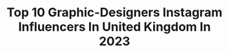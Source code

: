 ---
title: Top 10 Graphic-Designers Instagram Influencers In United Kingdom In 2023
description: >-
  Find top graphic-designers Instagram influencers in United Kingdom in 2023. Most popular hashtags: #photoshop #adobe #photography #summer.
platform: Instagram
hits: 44
text_top: Discover the best Instagram accounts on inBeat.
text_bottom: Our search engine aggregates 44 Instagram influencers like this in United Kingdom for you to work with.
profiles:
  - username: "aledsavedlatin"
    fullname: >-
      Aled Phillips
    bio: >-
      Art Director & Graphic Designer @ The Nines Studio
    location: "United Kingdom"
    followers: 8512
    engagement: 984
    commentsToLikes: 0.040585
    id: ck9hcjlkalpy60j78vjwimr1z
    verified: false
    hashtags: "#mic, #lockdownfrivolity, #rockdadsofinstagram, #stratmanscooprocktheclan"
  - username: "asabinart"
    fullname: >-
      Max Asabin / Asabin Art
    bio: >-
      Hello, I'm Max Asabin - digital artist and graphic designer. #asabinart
    location: "United Kingdom"
    followers: 283210
    engagement: 520
    commentsToLikes: 0.012239
    id: ck14l2fnxsicx0i19zywi9g4d
    verified: true
    hashtags: "#photoshop, #creativityforall, #photomanipulation, #adobe"
  - username: "despoina_monica"
    fullname: >-
      🇲  🇴  🇳  🇮  🇨  🇦
    bio: >-
      fitness girl online coaching art photography lover Graphic designer Business inquiries monika8932@hotmail.gr ♒
    location: "United Kingdom"
    followers: 31498
    engagement: 273
    commentsToLikes: 0.012084
    id: ckap48tqp69b60i7837in04fj
    verified: false
    hashtags: "#exoticbeach, #summer, #tb, #happymoments"
  - username: "ellen_caldwell"
    fullname: >-
      Ellen Caldwell
    bio: >-
      Skiing•Gymnastics•Surfing• 25 📍Polzeath, Cornwall ▪️▫️ The face behind @figurecreative_ ▫️▪️ Print and Graphic Designer Loughborough University 👩🏼‍🎓
    location: "United Kingdom"
    followers: 3955
    engagement: 2023
    commentsToLikes: 0.037998
    id: ck15tee6nho580i190668yifh
    verified: false
    hashtags: "#beachlife, #photography, #adventuretime, #sea"
  - username: "sachasfierce"
    fullname: >-
      Yung $ach
    bio: >-
      𝗦 𝗔 𝗖 𝗛 𝗔 ⚠️ 𝗙 𝗜 𝗘 𝗥 𝗖 𝗘 🍑 chunky but funky 🖥 graphic designer 💅🏼 baby nail tech 🏋🏼‍♀️ always aching
    location: "United Kingdom"
    followers: 38888
    engagement: 70
    commentsToLikes: 0.026605
    id: ck0w6ewf488jt0i19xkpkss9m
    verified: false
    hashtags: "#halloween2020, #lockdown, #dench"
  - username: "mr.rolzay"
    fullname: >-
      Rolands Zilvinskis
    bio: >-
      — Freelance Graphic Designer & 3D Artist Based in Ireland / From Riga, Latvia More content » @rolzaydesign / @rolzayphoto —
    location: "United Kingdom"
    followers: 56001
    engagement: 757
    commentsToLikes: 0.037899
    id: ck600hwxcdmtj0i14h15fqaw7
    verified: false
    hashtags: "#heatercentral, #animation, #c4dart, #enter"
  - username: "cliveboothphoto"
    fullname: >-
      Clive Booth
    bio: >-
      Photographer / Filmmaker / Canon Ambassador / Graphic Designer / Writer / Speaker / Teacher / Representation: Mark George
    location: "United Kingdom"
    followers: 4041
    engagement: 535
    commentsToLikes: 0.099003
    id: ck15qgfap2pvy0i191d3fgdok
    verified: false
    hashtags: "#youngpeople, #typography, #photographer, #hair"
  - username: "wight_noize"
    fullname: >-
      Thomas Wightman
    bio: >-
      Harry Potter Collector △⃒⃘✨ • Gryffindor 🦁 Scottish 🏴󠁧󠁢󠁳󠁣󠁴󠁿 • Live in London Graphic Designer ✏️ • Papercraft ✂️ DM for Collaborations ✉️
    location: "United Kingdom"
    followers: 11975
    engagement: 1675
    commentsToLikes: 0.023723
    id: ckapai74cw7pk0i784g0f4li3
    verified: false
    hashtags: "#wizardingworld, #deatheater, #witch, #wizardingworldofharrypotter"
  - username: "terracottakat"
    fullname: >-
      Katherine
    bio: >-
      ◍ midwest plant mum ◍ decorates with plants • #plantismyaccentcolor ◍ graphic designer turned leaf stylist @terracottafever • mod @katnizzi 📍 dsm ia
    location: "United Kingdom"
    followers: 46125
    engagement: 371
    commentsToLikes: 0.046736
    id: ck8t4kg8o72rx0j78n4ldv7pc
    verified: false
    hashtags: "#terracotta, #plantismyaccentcolor, #peperomiacaperata, #stephaniaerecta"
  - username: "aerogrphx"
    fullname: >-
      aerogrphx
    bio: >-
      💻 graphic designer 🇭🇰 📧 DM or email (aerogrphx@gmail.com) for work 💼 Work(ed) for italianfootballtv, abk6_prod, juventus.graphics, postutd, nvaseg
    location: "United Kingdom"
    followers: 6386
    engagement: 1026
    commentsToLikes: 0.065811
    id: ck5zpxg0ctjf30i14asvefm47
    verified: false
    hashtags: "#cristianoronaldo, #manchestercityfc, #city, #messi"
---
